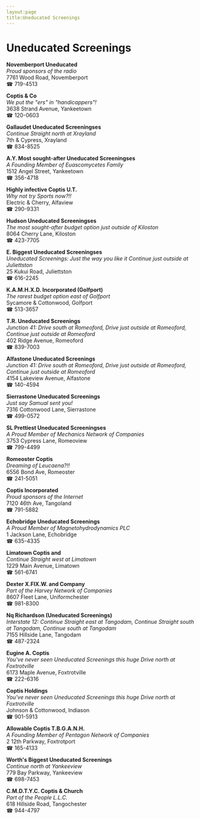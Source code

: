 ```yaml
---
layout:page
title:Uneducated Screenings
---
```

# Uneducated Screenings

**Novemberport Uneducated**  
_Proud sponsors of the radio_  
7761 Wood Road, Novemberport  
☎ 719-4513



**Coptis & Co**  
_We put the "ers" in "handicappers"!_  
3638 Strand Avenue, Yankeetown  
☎ 120-0603



**Gallaudet Uneducated Screeningses**  
_Continue Straight north at Xrayland_  
7th & Cypress, Xrayland  
☎ 834-8525



**A.Y. Most sought-after Uneducated Screeningses**  
_A Founding Member of Euascomycetes Family_  
1512 Angel Street, Yankeetown  
☎ 356-4718



**Highly infective Coptis U.T.**  
_Why not try Sports now?!!_  
Electric & Cherry, Alfaview  
☎ 290-9331



**Hudson Uneducated Screeningses**  
_The most sought-after budget option just outside of Kiloston_  
8064 Cherry Lane, Kiloston  
☎ 423-7705



**E. Biggest Uneducated Screeningses**  
_Uneducated Screenings: Just the way you like it 
Continue just outside at Juliettston_  
25 Kukui Road, Juliettston  
☎ 616-2245



**K.A.M.H.X.D. Incorporated (Golfport)**  
_The rarest budget option east of Golfport_  
Sycamore & Cottonwood, Golfport  
☎ 513-3657



**T.R. Uneducated Screenings**  
_Junction 41: Drive south at Romeoford, Drive just outside at Romeoford, Continue just outside at Romeoford_  
402 Ridge Avenue, Romeoford  
☎ 839-7003



**Alfastone Uneducated Screenings**  
_Junction 41: Drive south at Romeoford, Drive just outside at Romeoford, Continue just outside at Romeoford_  
4154 Lakeview Avenue, Alfastone  
☎ 140-4594



**Sierrastone Uneducated Screenings**  
_Just say Samual sent you!_  
7316 Cottonwood Lane, Sierrastone  
☎ 499-0572



**SL Prettiest Uneducated Screeningses**  
_A Proud Member of Mechanics Network of Companies_  
3753 Cypress Lane, Romeoview  
☎ 799-4499



**Romeoster Coptis**  
_Dreaming of Leucaena?!!_  
6556 Bond Ave, Romeoster  
☎ 241-5051



**Coptis Incorporated**  
_Proud sponsors of the Internet_  
7120 46th Ave, Tangoland  
☎ 791-5882



**Echobridge Uneducated Screenings**  
_A Proud Member of Magnetohydrodynamics PLC_  
1 Jackson Lane, Echobridge  
☎ 635-4335



**Limatown Coptis and**  
_Continue Straight west at Limatown_  
1229 Main Avenue, Limatown  
☎ 561-6741



**Dexter X.FlX.W. and Company**  
_Part of the Harvey Network of Companies_  
8607 Fleet Lane, Uniformchester  
☎ 981-8300



**Nq Richardson (Uneducated Screenings)**  
_Interstate 12: Continue Straight east at Tangodam, Continue Straight south at Tangodam, Continue south at Tangodam_  
7155 Hillside Lane, Tangodam  
☎ 487-2324



**Eugine A. Coptis**  
_You've never seen Uneducated Screenings this huge 
Drive north at Foxtrotville_  
6173 Maple Avenue, Foxtrotville  
☎ 222-6316



**Coptis Holdings**  
_You've never seen Uneducated Screenings this huge 
Drive north at Foxtrotville_  
Johnson & Cottonwood, Indiason  
☎ 901-5913



**Allowable Coptis T.B.G.A.N.H.**  
_A Founding Member of Pentagon Network of Companies_  
2 12th Parkway, Foxtrotport  
☎ 165-4133



**Worth's Biggest Uneducated Screenings**  
_Continue north at Yankeeview_  
779 Bay Parkway, Yankeeview  
☎ 698-7453



**C.M.D.T.Y.C. Coptis & Church**  
_Part of the People L.L.C._  
618 Hillside Road, Tangochester  
☎ 944-4797



